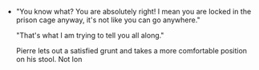- "You know what? You are absolutely right! I mean you are locked in the prison cage anyway, it's not like you can go anywhere."
  
  "That's what I am trying to tell you all along."
  
  Pierre lets out a satisfied grunt and takes a more comfortable position on his stool. Not lon